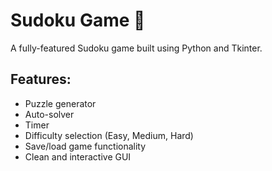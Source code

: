 # Sudoku Game 🧩

A fully-featured Sudoku game built using Python and Tkinter.

## Features:
- Puzzle generator
- Auto-solver
- Timer
- Difficulty selection (Easy, Medium, Hard)
- Save/load game functionality
- Clean and interactive GUI
